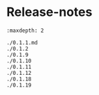 # Release-notes

```{toctree}
:maxdepth: 2

./0.1.1.md
./0.1.2
./0.1.9
./0.1.10
./0.1.11
./0.1.12
./0.1.18
./0.1.19

```
